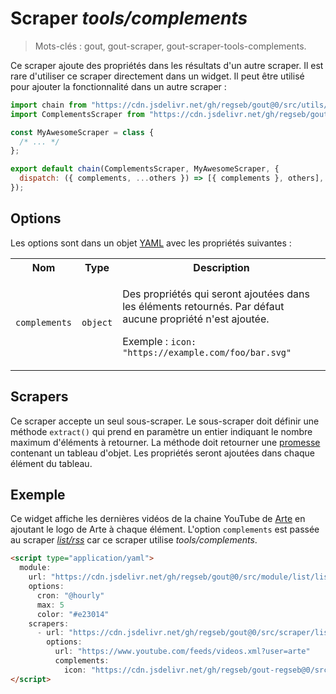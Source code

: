 # Scraper _tools/complements_

> Mots-clés : gout, gout-scraper, gout-scraper-tools-complements.

Ce scraper ajoute des propriétés dans les résultats d'un autre scraper. Il est
rare d'utiliser ce scraper directement dans un widget. Il peut être utilisé pour
ajouter la fonctionnalité dans un autre scraper :

```javascript
import chain from "https://cdn.jsdelivr.net/gh/regseb/gout@0/src/utils/scraper/chain.js";
import ComplementsScraper from "https://cdn.jsdelivr.net/gh/regseb/gout@0/src/scraper/tools/complements/complements.js";

const MyAwesomeScraper = class {
  /* ... */
};

export default chain(ComplementsScraper, MyAwesomeScraper, {
  dispatch: ({ complements, ...others }) => [{ complements }, others],
});
```

## Options

Les options sont dans un objet
[YAML](https://yaml.org/ "YAML Ain't Markup Language") avec les propriétés
suivantes :

<table>
  <tr>
    <th>Nom</th>
    <th>Type</th>
    <th>Description</th>
  </tr>
  <tr>
    <td><code>complements</code></td>
    <td><code>object</code></td>
    <td>
      <p>
        Des propriétés qui seront ajoutées dans les éléments retournés. Par
        défaut aucune propriété n'est ajoutée.
      </p>
      <p>
        Exemple : <code>icon: "https://example.com/foo/bar.svg"</code>
      </p>
    </td>
  </tr>
</table>

## Scrapers

Ce scraper accepte un seul sous-scraper. Le sous-scraper doit définir une
méthode `extract()` qui prend en paramètre un entier indiquant le nombre maximum
d'éléments à retourner. La méthode doit retourner une
[promesse](https://developer.mozilla.org/Web/JavaScript/Reference/Global_Objects/Promise)
contenant un tableau d'objet. Les propriétés seront ajoutées dans chaque élément
du tableau.

## Exemple

Ce widget affiche les dernières vidéos de la chaine YouTube de
[Arte](https://www.youtube.com/@arte) en ajoutant le logo de Arte à chaque
élément. L'option `complements` est passée au scraper
[_list/rss_](https://github.com/regseb/gout/tree/HEAD/src/scraper/list/rss#readme)
car ce scraper utilise _tools/complements_.

```html
<script type="application/yaml">
  module:
    url: "https://cdn.jsdelivr.net/gh/regseb/gout@0/src/module/list/list.js"
    options:
      cron: "@hourly"
      max: 5
      color: "#e23014"
    scrapers:
      - url: "https://cdn.jsdelivr.net/gh/regseb/gout@0/src/scraper/list/rss/rss.js"
        options:
          url: "https://www.youtube.com/feeds/videos.xml?user=arte"
          complements:
            icon: "https://cdn.jsdelivr.net/gh/regseb/gout-regseb@0/src/widget/arte/arte_wc.svg"
</script>
```
